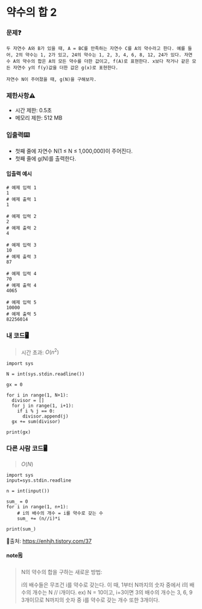 # 약수의 합 2

### 문제❓
```
두 자연수 A와 B가 있을 때, A = BC를 만족하는 자연수 C를 A의 약수라고 한다. 예를 들어, 2의 약수는 1, 2가 있고, 24의 약수는 1, 2, 3, 4, 6, 8, 12, 24가 있다. 자연수 A의 약수의 합은 A의 모든 약수를 더한 값이고, f(A)로 표현한다. x보다 작거나 같은 모든 자연수 y의 f(y)값을 더한 값은 g(x)로 표현한다.

자연수 N이 주어졌을 때, g(N)을 구해보자.
```

### 제한사항⚠️
* 시간 제한: 0.5초
* 메모리 제한: 512 MB

### 입출력⌨️
* 첫째 줄에 자연수 N(1 ≤ N ≤ 1,000,000)이 주어진다.
* 첫째 줄에 g(N)를 출력한다.

#### 입출력 예시
```
# 예제 입력 1 
1
# 예제 출력 1 
1

# 예제 입력 2 
2
# 예제 출력 2 
4

# 예제 입력 3 
10
# 예제 출력 3 
87

# 예제 입력 4 
70
# 예제 출력 4 
4065

# 예제 입력 5 
10000
# 예제 출력 5 
82256014
```

### 내 코드🖥️
> 시간 초과: $O(n^2)$
```
import sys

N = int(sys.stdin.readline())

gx = 0

for i in range(1, N+1):
  divisor = []
  for j in range(1, i+1):
    if i % j == 0:
      divisor.append(j)
  gx += sum(divisor)

print(gx)
```


### 다른 사람 코드🖥️
> $O(N)$
```
import sys
input=sys.stdin.readline

n = int(input())

sum_ = 0
for i in range(1, n+1):
	# i의 배수의 개수 = i를 약수로 갖는 수
    sum_ += (n//i)*i

print(sum_)
```
🔗출처: https://enhjh.tistory.com/37

#### note🗒️
> N의 약수의 합을 구하는 새로운 방법:
>
> i의 배수들은 무조건 i를 약수로 갖는다. 이 때, 1부터 N까지의 숫자 중에서 i의 배수의 개수는 N // i개이다. 
> ex) N = 10이고, i=3이면 3의 배수의 개수는 3, 6, 9 3개이므로 N까지의 숫자 중 i를 약수로 갖는 개수 또한 3개이다.
> 

